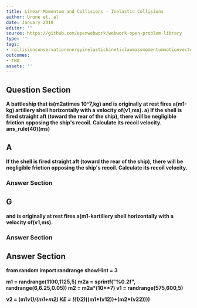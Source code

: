 ```yaml
---
title: Linear Momentum and Collisions - Inelastic Collisions
author: Urone et. al
date: January 2018
editor: ''
source: https://github.com/openwebwork/webwork-open-problem-library
type: ''
tags:
- collisionconservationenergyinelastickineticlawmassmomentummotionvectorvelocity
outcomes:
- TBD
assets: ''
---
```


## Question Section 

<b>
A battleship that is(m2atimes 10^7,kg) and is originally at rest fires a(m1-kg) artillery shell horizontally with a velocity of(v1,ms).
a) If the shell is fired straight aft (toward the rear of the ship), there will be negligible friction opposing the ship's recoil. Calculate its recoil velocity.  
ans_rule(40)(ms)

## A
If the shell is fired straight aft (toward the rear of the ship), there will be negligible friction opposing the ship's recoil. Calculate its recoil velocity.  
### Answer Section
## G
and is originally at rest fires a(m1-kartillery shell horizontally with a velocity of(v1,ms).
### Answer Section


## Answer Section

from random import randrange
showHint = 3

m1 = randrange(1100,1125,5)
m2a = sprintf("%0.2f", randrange(6,6.25,0.05))
m2 = m2a*(10**7)
v1 = randrange(575,600,5)

v2 = (m1*v1)/(m1+m2)
KE = ((1/2)*((m1*(v1**2))+(m2*(v2**2))))